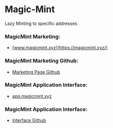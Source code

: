 # Magic-Mint

Lazy Minting to specific addresses

### MagicMint Marketing: 
  - [www.magicmint.xyz](https://magicmint.xyz/)

### MagicMint Marketing Github: 

  - [Marketing Page Github](https://github.com/StefanVelkoski/magicmint-marketing)

### MagicMint Application Interface:
  
  - [app.magicmint.xyz](https://app.magicmint.xyz/)

### MagicMint Application Interface:

  - [Interface Github](https://github.com/StefanVelkoski/Magic-Mint)
